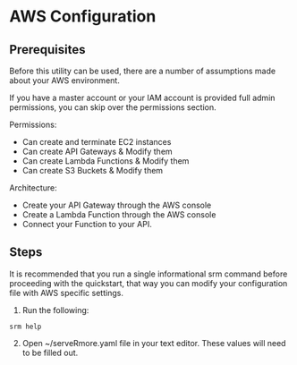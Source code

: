 # AWS Configuration

## Prerequisites

Before this utility can be used, there are a number of assumptions made about your AWS environment.  

If you have a master account or your IAM account is provided full admin permissions, you can skip over the permissions section.

Permissions:
  * Can create and terminate EC2 instances
  * Can create API Gateways & Modify them
  * Can create Lambda Functions & Modify them
  * Can create S3 Buckets & Modify them

Architecture:
  * Create your API Gateway through the AWS console
  * Create a Lambda Function through the AWS console
  * Connect your Function to your API.


## Steps

It is recommended that you run a single informational srm command before proceeding with the quickstart, that way you can modify your configuration file with AWS specific settings.

1. Run the following:

```
srm help
```

2. Open ~/serveRmore.yaml file in your text editor.  These values will need to be filled out. 

